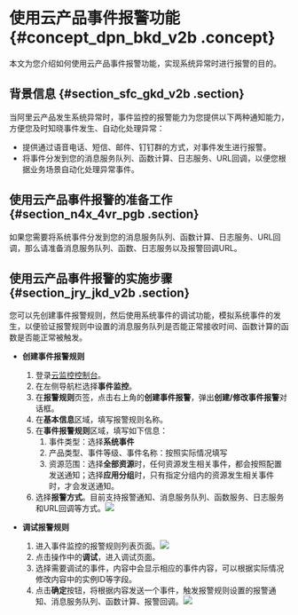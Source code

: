 # 使用云产品事件报警功能 {#concept_dpn_bkd_v2b .concept}

本文为您介绍如何使用云产品事件报警功能，实现系统异常时进行报警的目的。

## 背景信息 {#section_sfc_gkd_v2b .section}

当阿里云产品发生系统异常时，事件监控的报警能力为您提供以下两种通知能力，方便您及时知晓事件发生、自动化处理异常：

-   提供通过语音电话、短信、邮件、钉钉群的方式，对事件发生进行报警。
-   将事件分发到您的消息服务队列、函数计算、日志服务、URL回调，以便您根据业务场景自动化处理异常事件。

## 使用云产品事件报警的准备工作 {#section_n4x_4vr_pgb .section}

如果您需要将系统事件分发到您的消息服务队列、函数计算、日志服务、URL回调，那么请准备消息服务队列、函数、日志服务以及报警回调URL。

## 使用云产品事件报警的实施步骤 {#section_jry_jkd_v2b .section}

您可以先创建事件报警规则，然后使用系统事件的调试功能，模拟系统事件的发生，以便验证报警规则中设置的消息服务队列是否能正常接收时间、函数计算的函数是否能正常被触发。

-   **创建事件报警规则** 
    1.  登录[云监控控制台](https://cloudmonitor.console.aliyun.com)。
    2.  在左侧导航栏选择**事件监控**。
    3.  在**报警规则**页签，点击右上角的**创建事件报警**，弹出**创建/修改事件报警**对话框。
    4.  在**基本信息**区域，填写报警规则名称。
    5.  在**事件报警规则**区域，填写如下信息：
        1.  事件类型：选择**系统事件**
        2.  产品类型、事件等级、事件名称：按照实际情况填写
        3.  资源范围：选择**全部资源**时，任何资源发生相关事件，都会按照配置发送通知；选择**应用分组**时，只有指定分组内的资源发生相关事件时，才会发送通知。
    6.  选择**报警方式**。目前支持报警通知、消息服务队列、函数服务、日志服务和URL回调等方式。![](http://static-aliyun-doc.oss-cn-hangzhou.aliyuncs.com/assets/img/17722/15560127859712_zh-CN.png)

-   **调试报警规则** 
    1.  进入事件监控的报警规则列表页面。![](http://static-aliyun-doc.oss-cn-hangzhou.aliyuncs.com/assets/img/17722/15560127859690_zh-CN.png)
    2.  点击操作中的**调试**，进入调试页面。
    3.  选择需要调试的事件，内容中会显示相应的事件内容，可以根据实际情况修改内容中的实例ID等字段。
    4.  点击**确定**按钮，将根据内容发送一个事件，触发报警规则设置的报警通知、消息服务队列、函数计算、报警回调。![](http://static-aliyun-doc.oss-cn-hangzhou.aliyuncs.com/assets/img/17722/15560127859691_zh-CN.png)

